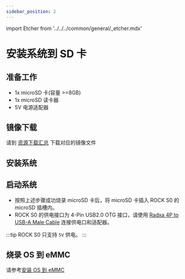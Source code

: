 ```yaml
---
sidebar_position: 2
---
```


import Etcher from '../../../common/general/\_etcher.mdx'

# 安装系统到 SD 卡

## 准备工作

- 1x microSD 卡(容量 >=8GB)
- 1x microSD 读卡器
- 5V 电源适配器

## 镜像下载

请到 [资源下载汇总](/rockpi/rocks0/getting-started/download) 下载对应的镜像文件

## 安装系统

<Etcher model="rocks0" />

## 启动系统

- 按照上述步骤成功烧录 microSD 卡后，将 microSD 卡插入 ROCK S0 的 microSD 插槽内。
- ROCK S0 的供电接口为 4-Pin USB2.0 OTG 接口，请使用 [Radxa 4P to USB-A Male Cable](/rockpi/rocks0/getting-started/preparation#usb-otg-线材) 连接供电口和适配器。

:::tip
ROCK S0 只支持 `5V` 供电。
:::

## 烧录 OS 到 eMMC

请参考[安装 OS 到 eMMC](/rockpi/rocks0/getting-started/install-os-on-emmc)
